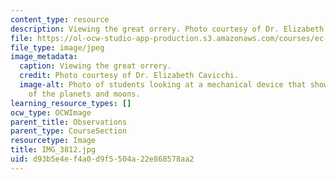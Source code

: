 ```yaml
---
content_type: resource
description: Viewing the great orrery. Photo courtesy of Dr. Elizabeth Cavicchi.
file: https://ol-ocw-studio-app-production.s3.amazonaws.com/courses/ec-050-recreate-experiments-from-history-inform-the-future-from-the-past-galileo-january-iap-2010/d93b5e4ef4a0d9f5504a22e868578aa2_IMG_3812.jpg
file_type: image/jpeg
image_metadata:
  caption: Viewing the great orrery.
  credit: Photo courtesy of Dr. Elizabeth Cavicchi.
  image-alt: Photo of students looking at a mechanical device that shows the movements
    of the planets and moons.
learning_resource_types: []
ocw_type: OCWImage
parent_title: Observations
parent_type: CourseSection
resourcetype: Image
title: IMG_3812.jpg
uid: d93b5e4e-f4a0-d9f5-504a-22e868578aa2
---
```

